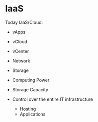 # IaaS

Today IaaS/Cloud:

- vApps
- vCloud
- vCenter
- Network
- Storage

- Computing Power
- Storage Capacity
- Control over the entire IT infrastructure
  - Hosting
  - Applications

